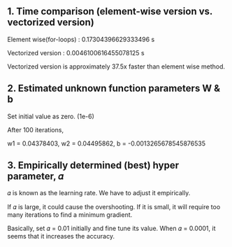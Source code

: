 ## 1.	Time comparison (element-wise version vs. vectorized version)

Element wise(for-loops) :  0.17304396629333496 s 

Vectorized version : 0.0046100616455078125 s

Vectorized version is approximately 37.5x faster than element wise method.

## 2.	Estimated unknown function parameters W & b 
  
Set initial value as zero. (1e-6)

After 100 iterations,

w1 = 0.04378403, 
w2 = 0.04495862, 
b = -0.0013265678545876535

## 3.	Empirically determined (best) hyper parameter, 𝛼

𝛼 is known as the learning rate. We have to adjust it empirically. 

If 𝛼 is large, it could cause the overshooting. If it is small, it will require too many iterations to find a minimum gradient.

Basically, set 𝛼 = 0.01 initially and fine tune its value.
When 𝛼 = 0.0001, it seems that it increases the accuracy.
